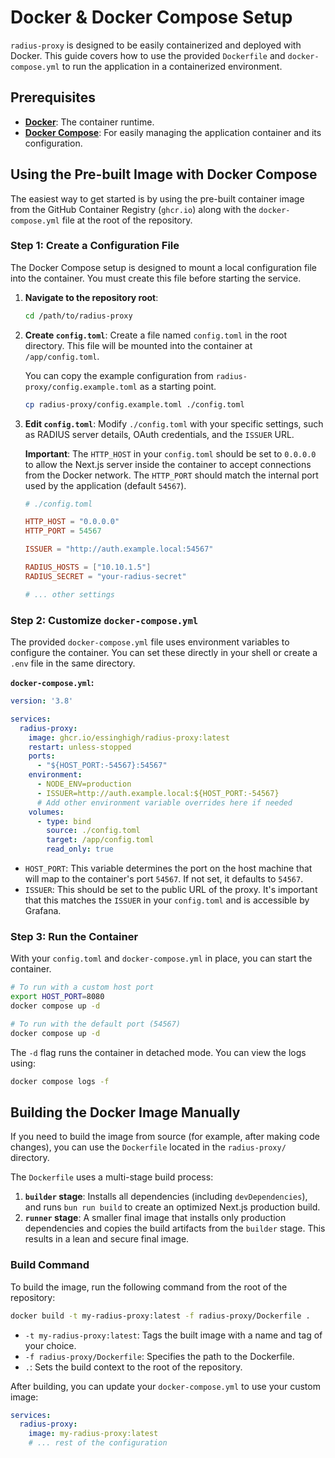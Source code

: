 # Docker & Docker Compose Setup

`radius-proxy` is designed to be easily containerized and deployed with Docker. This guide covers how to use the provided `Dockerfile` and `docker-compose.yml` to run the application in a containerized environment.

## Prerequisites

-   **[Docker](https://docs.docker.com/get-docker/)**: The container runtime.
-   **[Docker Compose](https://docs.docker.com/compose/install/)**: For easily managing the application container and its configuration.

## Using the Pre-built Image with Docker Compose

The easiest way to get started is by using the pre-built container image from the GitHub Container Registry (`ghcr.io`) along with the `docker-compose.yml` file at the root of the repository.

### Step 1: Create a Configuration File

The Docker Compose setup is designed to mount a local configuration file into the container. You must create this file before starting the service.

1.  **Navigate to the repository root**:

    ```bash
    cd /path/to/radius-proxy
    ```

2.  **Create `config.toml`**:
    Create a file named `config.toml` in the root directory. This file will be mounted into the container at `/app/config.toml`.

    You can copy the example configuration from `radius-proxy/config.example.toml` as a starting point.

    ```bash
    cp radius-proxy/config.example.toml ./config.toml
    ```

3.  **Edit `config.toml`**:
    Modify `./config.toml` with your specific settings, such as RADIUS server details, OAuth credentials, and the `ISSUER` URL.

    **Important**: The `HTTP_HOST` in your `config.toml` should be set to `0.0.0.0` to allow the Next.js server inside the container to accept connections from the Docker network. The `HTTP_PORT` should match the internal port used by the application (default `54567`).

    ```toml
    # ./config.toml

    HTTP_HOST = "0.0.0.0"
    HTTP_PORT = 54567

    ISSUER = "http://auth.example.local:54567"

    RADIUS_HOSTS = ["10.10.1.5"]
    RADIUS_SECRET = "your-radius-secret"

    # ... other settings
    ```

### Step 2: Customize `docker-compose.yml`

The provided `docker-compose.yml` file uses environment variables to configure the container. You can set these directly in your shell or create a `.env` file in the same directory.

**`docker-compose.yml`:**
```yaml
version: '3.8'

services:
  radius-proxy:
    image: ghcr.io/essinghigh/radius-proxy:latest
    restart: unless-stopped
    ports:
      - "${HOST_PORT:-54567}:54567"
    environment:
      - NODE_ENV=production
      - ISSUER=http://auth.example.local:${HOST_PORT:-54567}
      # Add other environment variable overrides here if needed
    volumes:
      - type: bind
        source: ./config.toml
        target: /app/config.toml
        read_only: true
```

-   `HOST_PORT`: This variable determines the port on the host machine that will map to the container's port `54567`. If not set, it defaults to `54567`.
-   `ISSUER`: This should be set to the public URL of the proxy. It's important that this matches the `ISSUER` in your `config.toml` and is accessible by Grafana.

### Step 3: Run the Container

With your `config.toml` and `docker-compose.yml` in place, you can start the container.

```bash
# To run with a custom host port
export HOST_PORT=8080
docker compose up -d

# To run with the default port (54567)
docker compose up -d
```

The `-d` flag runs the container in detached mode. You can view the logs using:

```bash
docker compose logs -f
```

## Building the Docker Image Manually

If you need to build the image from source (for example, after making code changes), you can use the `Dockerfile` located in the `radius-proxy/` directory.

The `Dockerfile` uses a multi-stage build process:

1.  **`builder` stage**: Installs all dependencies (including `devDependencies`), and runs `bun run build` to create an optimized Next.js production build.
2.  **`runner` stage**: A smaller final image that installs only production dependencies and copies the build artifacts from the `builder` stage. This results in a lean and secure final image.

### Build Command

To build the image, run the following command from the root of the repository:

```bash
docker build -t my-radius-proxy:latest -f radius-proxy/Dockerfile .
```

-   `-t my-radius-proxy:latest`: Tags the built image with a name and tag of your choice.
-   `-f radius-proxy/Dockerfile`: Specifies the path to the Dockerfile.
-   `.`: Sets the build context to the root of the repository.

After building, you can update your `docker-compose.yml` to use your custom image:

```yaml
services:
  radius-proxy:
    image: my-radius-proxy:latest
    # ... rest of the configuration
```
